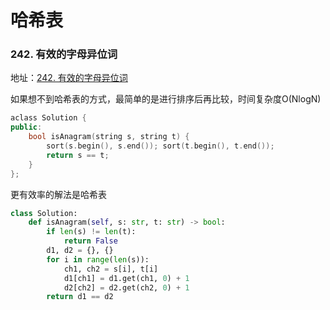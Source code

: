 # 哈希表

### 242. 有效的字母异位词
地址：[242. 有效的字母异位词](https://leetcode.cn/problems/valid-anagram/)

如果想不到哈希表的方式，最简单的是进行排序后再比较，时间复杂度O(NlogN)
```c++
aclass Solution {
public:
    bool isAnagram(string s, string t) {
        sort(s.begin(), s.end()); sort(t.begin(), t.end());
        return s == t;
    }
};
```

更有效率的解法是哈希表
```python
class Solution:
    def isAnagram(self, s: str, t: str) -> bool:
        if len(s) != len(t):
            return False
        d1, d2 = {}, {}
        for i in range(len(s)):
            ch1, ch2 = s[i], t[i]
            d1[ch1] = d1.get(ch1, 0) + 1
            d2[ch2] = d2.get(ch2, 0) + 1
        return d1 == d2
```
